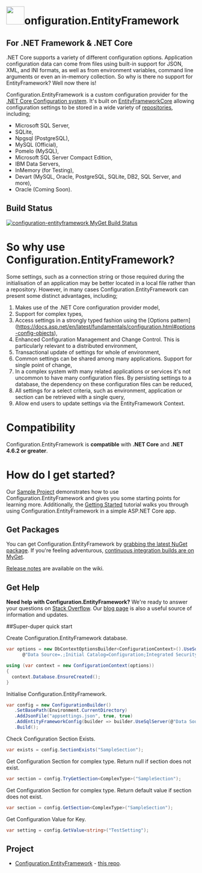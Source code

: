 # <img src="https://github.com/thinkabouthub/Configuration.EntityFramework/blob/master/configuration.entityframework_icon.png" width="48">onfiguration.EntityFramework 
## For .NET Framework & .NET Core

.NET Core supports a variety of different configuration options. Application configuration data can come from files using built-in support for JSON, XML, and INI formats, as well as from environment variables, command line arguments or even an in-memory collection. So why is there no support for EntityFramework? Well now there is!

Configuration.EntityFramework is a custom configuration provider for the [.NET Core Configuration system](https://docs.asp.net/en/latest/fundamentals/configuration.html). It's built on [EntityFrameworkCore](https://docs.efproject.net/en/latest/) allowing configuration settings to be stored in a wide variety of [repositories](https://docs.efproject.net/en/latest/providers/), including;

* Microsoft SQL Server,
* SQLite,
* Npgsql (PostgreSQL),
* MySQL (Official),
* Pomelo (MySQL),
* Microsoft SQL Server Compact Edition,
* IBM Data Servers,
* InMemory (for Testing),
* Devart (MySQL, Oracle, PostgreSQL, SQLite, DB2, SQL Server, and more),
* Oracle (Coming Soon).

## Build Status
<a href="https://www.myget.org/"><img src="https://www.myget.org/BuildSource/Badge/configuration-entityframework?identifier=915f4809-89a9-4512-8f0f-044d3ed0b017" alt="configuration-entityframework MyGet Build Status" /></a>

# So why use Configuration.EntityFramework?
Some settings, such as a connection string or those required during the initialisation of an application may be better located in a local file rather than a repository. However, in many cases Configuration.EntityFramework can present some distinct advantages, including;  

1. Makes use of the .NET Core configuration provider model,
2. Support for complex types,
3. Access settings in a strongly typed fashion using the [Options pattern] (https://docs.asp.net/en/latest/fundamentals/configuration.html#options-config-objects),
4. Enhanced Configuration Management and Change Control. This is particularly relevant to a distributed environment,
5. Transactional update of settings for whole of environment,
6. Common settings can be shared among many applications. Support for single point of change,
7. In a complex system with many related applications or services it's not uncommon to have many configuration files. By persisting settings to a database, the dependency on these configuration files can be reduced,
8. All settings for a select criteria, such as environment, application or section can be retrieved with a single query,
9. Allow end users to update settings via the EntityFramework Context.

# Compatibility

Configuration.EntityFramework is **compatible** with **.NET Core** and **.NET 4.6.2 or greater**.

# How do I get started?
Our [Sample Project](https://github.com/thinkabouthub/Configuration.EntityFramework/tree/master/sample) demonstrates how to use Configuration.EntityFramework and gives you some starting points for learning more. Additionally, the [Getting Started](https://github.com/thinkabouthub/Configuration.EntityFramework/wiki/getting-started/) tutorial walks you through using Configuration.EntityFramework in a simple ASP.NET Core app.

## Get Packages
You can get Configuration.EntityFramework by [grabbing the latest NuGet package](https://www.nuget.org/packages?q=configuration.entityframework). If you're feeling adventurous, [continuous integration builds are on MyGet](https://www.myget.org/feed/configuration-entityframework/package/nuget/Configuration.EntityFramework).

[Release notes](https://github.com/thinkabouthub/Configuration.EntityFramework/wiki/release-notes) are available on the wiki.
## Get Help
**Need help with Configuration.EntityFramework?** We're ready to answer your questions on [Stack Overflow](http://stackoverflow.com/questions/tagged/configuration.entityframework). Our [blog page](https://thinkabout.ghost.io/) is also a useful source of information and updates.

##Super-duper quick start

Create Configuration.EntityFramework database.

```C#
var options = new DbContextOptionsBuilder<ConfigurationContext>().UseSqlServer(
      @"Data Source=.;Initial Catalog=Configuration;Integrated Security=True").Options;

using (var context = new ConfigurationContext(options))
{
  context.Database.EnsureCreated();
}
```  

Initialise Configuration.EntityFramework.
```C#
var config = new ConfigurationBuilder()
   .SetBasePath(Environment.CurrentDirectory)
   .AddJsonFile("appsettings.json", true, true)
   .AddEntityFrameworkConfig(builder => builder.UseSqlServer(@"Data Source=.;Initial Catalog=Configuration;Integrated Security=True"))
   .Build();
```       

Check Configuration Section Exists.
```C#            
var exists = config.SectionExists("SampleSection");
``` 

Get Configuration Section for complex type. Return null if section does not exist.
```C#   
var section = config.TryGetSection<ComplexType>("SampleSection");
``` 

Get Configuration Section for complex type. Return default value if section does not exist.
```C# 
var section = config.GetSection<ComplexType>("SampleSection");
``` 

Get Configuration Value for Key. 
```C# 
var setting = config.GetValue<string>("TestSetting");
``` 

## Project

- [Configuration.EntityFramework](https://www.nuget.org/packages?q=configuration.entityframework) - [this repo](https://github.com/thinkabouthub/Configuration.EntityFramework).
